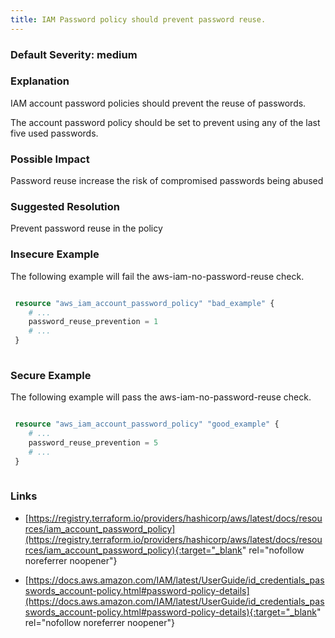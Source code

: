 ```yaml
---
title: IAM Password policy should prevent password reuse.
---
```


### Default Severity: <span class="severity medium">medium</span>

### Explanation

IAM account password policies should prevent the reuse of passwords. 

The account password policy should be set to prevent using any of the last five used passwords.

### Possible Impact
Password reuse increase the risk of compromised passwords being abused

### Suggested Resolution
Prevent password reuse in the policy


### Insecure Example

The following example will fail the aws-iam-no-password-reuse check.
```terraform

 resource "aws_iam_account_password_policy" "bad_example" {
 	# ...
 	password_reuse_prevention = 1
 	# ...
 }
 			
```



### Secure Example

The following example will pass the aws-iam-no-password-reuse check.
```terraform

 resource "aws_iam_account_password_policy" "good_example" {
 	# ...
 	password_reuse_prevention = 5
 	# ...
 }
 			
```



### Links


- [https://registry.terraform.io/providers/hashicorp/aws/latest/docs/resources/iam_account_password_policy](https://registry.terraform.io/providers/hashicorp/aws/latest/docs/resources/iam_account_password_policy){:target="_blank" rel="nofollow noreferrer noopener"}

- [https://docs.aws.amazon.com/IAM/latest/UserGuide/id_credentials_passwords_account-policy.html#password-policy-details](https://docs.aws.amazon.com/IAM/latest/UserGuide/id_credentials_passwords_account-policy.html#password-policy-details){:target="_blank" rel="nofollow noreferrer noopener"}



